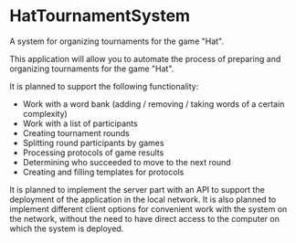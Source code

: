 # HatTournamentSystem
A system for organizing tournaments for the game "Hat".

This application will allow you to automate the process of preparing and organizing tournaments for the game "Hat".

It is planned to support the following functionality: 
  * Work with a word bank (adding / removing / taking words of a certain complexity)
  * Work with a list of participants
  * Creating tournament rounds
  * Splitting round participants by games
  * Processing protocols of game results
  * Determining who succeeded to move to the next round
  * Creating and filling templates for protocols

It is planned to implement the server part with an API to support the deployment of the application in the local network. 
It is also planned to implement different client options for convenient work with the system on the network, without the need to have direct access to the computer on which the system is deployed.
